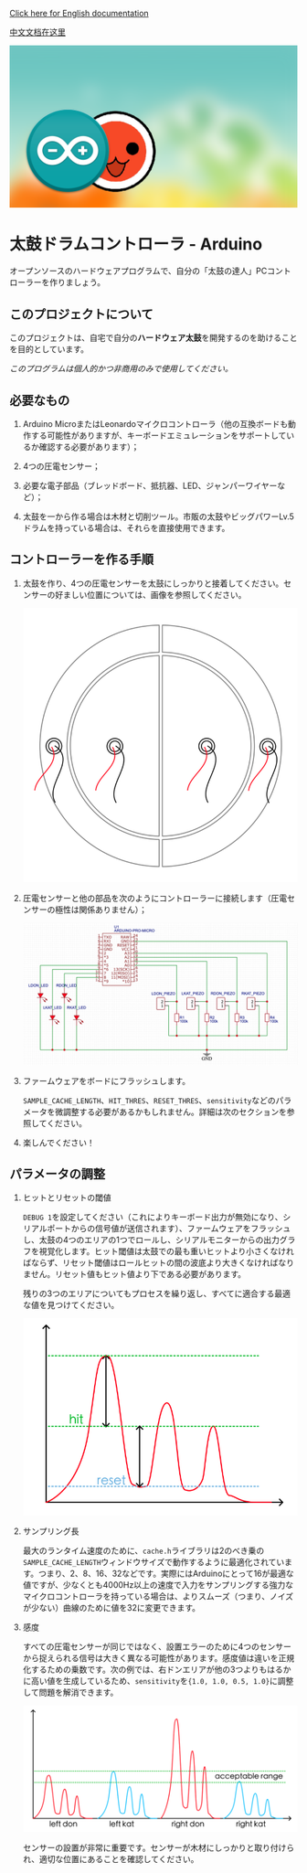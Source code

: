 [Click here for English documentation](README.md)

[中文文档在这里](README_zh-CN.md)

![Taiko Drum Controller](./images/banner-taiko.png)

# 太鼓ドラムコントローラ - Arduino

オープンソースのハードウェアプログラムで、自分の「太鼓の達人」PCコントローラーを作りましょう。

## このプロジェクトについて

このプロジェクトは、自宅で自分の**ハードウェア太鼓**を開発するのを助けることを目的としています。

*このプログラムは個人的かつ非商用のみで使用してください。*

## 必要なもの

1. Arduino MicroまたはLeonardoマイクロコントローラ（他の互換ボードも動作する可能性がありますが、キーボードエミュレーションをサポートしているか確認する必要があります）；
   
2. 4つの圧電センサー；
   
3. 必要な電子部品（ブレッドボード、抵抗器、LED、ジャンパーワイヤーなど）；
   
4. 太鼓を一から作る場合は木材と切削ツール。市販の太鼓やビッグパワーLv.5ドラムを持っている場合は、それらを直接使用できます。

## コントローラーを作る手順

1. 太鼓を作り、4つの圧電センサーを太鼓にしっかりと接着してください。センサーの好ましい位置については、画像を参照してください。
   
   ![コントローラースキーム](./images/piezo_locations.png)

2. 圧電センサーと他の部品を次のようにコントローラーに接続します（圧電センサーの極性は関係ありません）；
   
   ![コントローラースキーム](./images/scheme.png)

3. ファームウェアをボードにフラッシュします。
   
   `SAMPLE_CACHE_LENGTH`、`HIT_THRES`、`RESET_THRES`、`sensitivity`などのパラメータを微調整する必要があるかもしれません。詳細は次のセクションを参照してください。

4. 楽しんでください！

## パラメータの調整

1. ヒットとリセットの閾値
   
   `DEBUG 1`を設定してください（これによりキーボード出力が無効になり、シリアルポートからの信号値が送信されます）、ファームウェアをフラッシュし、太鼓の4つのエリアの1つでロールし、シリアルモニターからの出力グラフを視覚化します。ヒット閾値は太鼓での最も重いヒットより小さくなければならず、リセット閾値はロールヒットの間の波底より大きくなければなりません。リセット値もヒット値より下である必要があります。
   
   残りの3つのエリアについてもプロセスを繰り返し、すべてに適合する最適な値を見つけてください。

   ![コントローラースキーム](./images/tune_hit_reset.png)

2. サンプリング長
   
   最大のランタイム速度のために、`cache.h`ライブラリは2のべき乗の`SAMPLE_CACHE_LENGTH`ウィンドウサイズで動作するように最適化されています。つまり、2、8、16、32などです。実際にはArduinoにとって16が最適な値ですが、少なくとも4000Hz以上の速度で入力をサンプリングする強力なマイクロコントローラを持っている場合は、よりスムーズ（つまり、ノイズが少ない）曲線のために値を32に変更できます。

3. 感度
   
   すべての圧電センサーが同じではなく、設置エラーのために4つのセンサーから捉えられる信号は大きく異なる可能性があります。感度値は違いを正規化するための乗数です。次の例では、右ドンエリアが他の3つよりもはるかに高い値を生成しているため、`sensitivity`を`{1.0, 1.0, 0.5, 1.0}`に調整して問題を解消できます。

   ![コントローラースキーム](./images/tune_sensitivities.png)

   センサーの設置が非常に重要です。センサーが木材にしっかりと取り付けられ、適切な位置にあることを確認してください。
